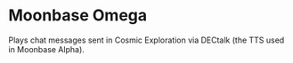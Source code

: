 # Moonbase Omega

Plays chat messages sent in Cosmic Exploration via DECtalk (the TTS used in Moonbase Alpha).
